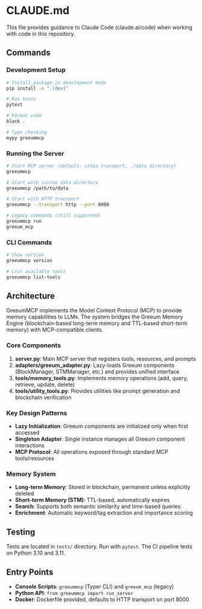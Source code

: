 # CLAUDE.md

This file provides guidance to Claude Code (claude.ai/code) when working with code in this repository.

## Commands

### Development Setup
```bash
# Install package in development mode
pip install -e ".[dev]"

# Run tests
pytest

# Format code
black .

# Type checking
mypy greeummcp
```

### Running the Server
```bash
# Start MCP server (default: stdio transport, ./data directory)
greeummcp

# Start with custom data directory
greeummcp /path/to/data

# Start with HTTP transport
greeummcp --transport http --port 8000

# Legacy commands (still supported)
greeummcp run
greeum_mcp
```

### CLI Commands
```bash
# Show version
greeummcp version

# List available tools
greeummcp list-tools
```

## Architecture

GreeumMCP implements the Model Context Protocol (MCP) to provide memory capabilities to LLMs. The system bridges the Greeum Memory Engine (blockchain-based long-term memory and TTL-based short-term memory) with MCP-compatible clients.

### Core Components

1. **server.py**: Main MCP server that registers tools, resources, and prompts
2. **adapters/greeum_adapter.py**: Lazy-loads Greeum components (BlockManager, STMManager, etc.) and provides unified interface
3. **tools/memory_tools.py**: Implements memory operations (add, query, retrieve, update, delete)
4. **tools/utility_tools.py**: Provides utilities like prompt generation and blockchain verification

### Key Design Patterns

- **Lazy Initialization**: Greeum components are initialized only when first accessed
- **Singleton Adapter**: Single instance manages all Greeum component interactions
- **MCP Protocol**: All operations exposed through standard MCP tools/resources

### Memory System

- **Long-term Memory**: Stored in blockchain, permanent unless explicitly deleted
- **Short-term Memory (STM)**: TTL-based, automatically expires
- **Search**: Supports both semantic similarity and time-based queries
- **Enrichment**: Automatic keyword/tag extraction and importance scoring

## Testing

Tests are located in `tests/` directory. Run with `pytest`. The CI pipeline tests on Python 3.10 and 3.11.

## Entry Points

- **Console Scripts**: `greeummcp` (Typer CLI) and `greeum_mcp` (legacy)
- **Python API**: `from greeummcp import run_server`
- **Docker**: Dockerfile provided, defaults to HTTP transport on port 8000